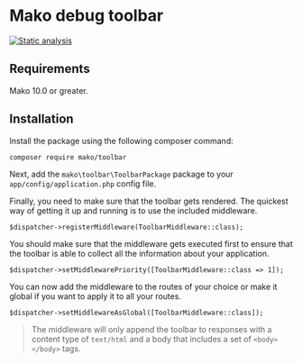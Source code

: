 # Mako debug toolbar

[![Static analysis](https://github.com/mako-framework/toolbar/actions/workflows/static-analysis.yml/badge.svg)](https://github.com/mako-framework/toolbar/actions/workflows/static-analysis.yml)

## Requirements

Mako 10.0 or greater.

## Installation

Install the package using the following composer command:

	composer require mako/toolbar

Next, add the ```mako\toolbar\ToolbarPackage``` package to your ```app/config/application.php``` config file.

Finally, you need to make sure that the toolbar gets rendered. The quickest way of getting it up and running is to use the included middleware.

	$dispatcher->registerMiddleware(ToolbarMiddleware::class);

You should make sure that the middleware gets executed first to ensure that the toolbar is able to collect all the information about your application.

	$dispatcher->setMiddlewarePriority([ToolbarMiddleware::class => 1]);

You can now add the middleware to the routes of your choice or make it global if you want to apply it to all your routes.

	$dispatcher->setMiddlewareAsGlobal([ToolbarMiddleware::class]);

> The middleware will only append the toolbar to responses with a content type of `text/html` and a body that includes a set of `<body></body>` tags.
